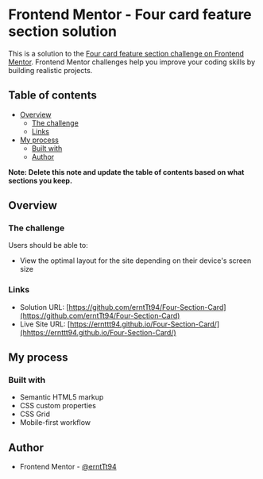 # Frontend Mentor - Four card feature section solution

This is a solution to the [Four card feature section challenge on Frontend Mentor](https://www.frontendmentor.io/challenges/four-card-feature-section-weK1eFYK). Frontend Mentor challenges help you improve your coding skills by building realistic projects. 

## Table of contents

- [Overview](#overview)
  - [The challenge](#the-challenge)
  - [Links](#links)
- [My process](#my-process)
  - [Built with](#built-with)
  - [Author](#author)


**Note: Delete this note and update the table of contents based on what sections you keep.**

## Overview

### The challenge

Users should be able to:

- View the optimal layout for the site depending on their device's screen size

### Links

- Solution URL: [https://github.com/erntTt94/Four-Section-Card](https://github.com/erntTt94/Four-Section-Card)
- Live Site URL: [https://ernttt94.github.io/Four-Section-Card/](hhttps://ernttt94.github.io/Four-Section-Card/)

## My process

### Built with

- Semantic HTML5 markup
- CSS custom properties
- CSS Grid
- Mobile-first workflow

## Author

- Frontend Mentor - [@erntTt94](https://www.frontendmentor.io/profile/erntTt94)


